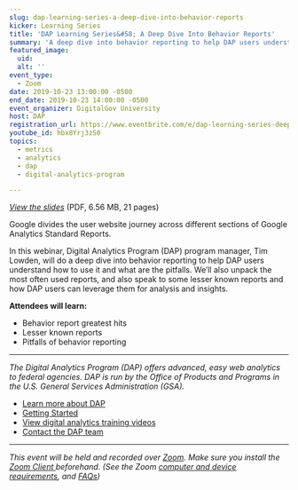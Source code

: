 ```yaml
---
slug: dap-learning-series-a-deep-dive-into-behavior-reports
kicker: Learning Series
title: 'DAP Learning Series&#58; A Deep Dive Into Behavior Reports'
summary: 'A deep dive into behavior reporting to help DAP users understand how to use it and what are the pitfalls&#46;'
featured_image:
  uid:
  alt: ''
event_type:
  - Zoom
date: 2019-10-23 13:00:00 -0500
end_date: 2019-10-23 14:00:00 -0500
event_organizer: DigitalGov University
host: DAP
registration_url: https://www.eventbrite.com/e/dap-learning-series-deep-dive-behavior-reports-registration-59347588234
youtube_id: hbx8Yrj3zS0
topics:
  - metrics
  - analytics
  - dap
  - digital-analytics-program

---
```


_[View the slides](https://digital.gov/pdf/Deep-Dive-Into-Behavior-Reports.pdf)_ (PDF, 6.56 MB, 21 pages)

Google divides the user website journey across different sections of Google Analytics Standard Reports.

In this webinar, Digital Analytics Program (DAP) program manager, Tim Lowden, will do a deep dive into behavior reporting to help DAP users understand how to use it and what are the pitfalls. We’ll also unpack the most often used reports, and also speak to some lesser known reports and how DAP users can leverage them for analysis and insights.

**Attendees will learn:**

- Behavior report greatest hits
- Lesser known reports
- Pitfalls of behavior reporting

---

_The Digital Analytics Program (DAP) offers advanced, easy web analytics to federal agencies. DAP is run by the Office of Products and Programs in the U.S. General Services Administration (GSA)._

- [Learn more about DAP](https://www.digitalgov.gov/services/dap/)
- [Getting Started](https://github.com/digital-analytics-program/gov-wide-code)
- [View digital analytics training videos](https://www.youtube.com/playlist?list=PLd9b-GuOJ3nFwlyvLFUtmDpYFKezhot8P)
- [Contact the DAP team](mailto:dap@support.digitalgov.gov)

---

_This event will be held and recorded over [Zoom](https://www.zoom.us/). Make sure you install the [Zoom Client ](https://zoom.us/download#client&#95;4meeting) beforehand. (See the Zoom [computer and device requirements](https://support.zoom.us/hc/en-us/articles/201362023-System-Requirements-for-PC-Mac-and-Linux), and [FAQs](https://support.zoom.us/hc/en-us/sections/200277708-Frequently-Asked-Questions))_
